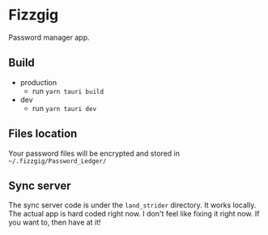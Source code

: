 # Fizzgig

Password manager app.  

## Build
- production
    - run `yarn tauri build`
- dev
    - run `yarn tauri dev`

## Files location

Your password files will be encrypted and stored in `~/.fizzgig/Password_Ledger/`

## Sync server

The sync server code is under the `land_strider` directory.  It works locally.  The actual app is hard coded right now.  I don't feel like fixing it right now.  If you want to, then have at it!
